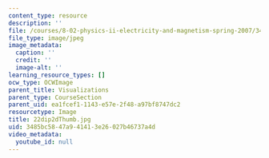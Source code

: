 ```yaml
---
content_type: resource
description: ''
file: /courses/8-02-physics-ii-electricity-and-magnetism-spring-2007/3485bc5847a941413e26027b46737a4d_22dip2dThumb.jpg
file_type: image/jpeg
image_metadata:
  caption: ''
  credit: ''
  image-alt: ''
learning_resource_types: []
ocw_type: OCWImage
parent_title: Visualizations
parent_type: CourseSection
parent_uid: ea1fcef1-1143-e57e-2f48-a97bf8747dc2
resourcetype: Image
title: 22dip2dThumb.jpg
uid: 3485bc58-47a9-4141-3e26-027b46737a4d
video_metadata:
  youtube_id: null
---
```

